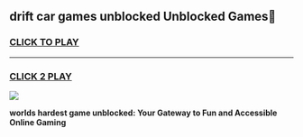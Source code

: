 
## drift car games unblocked Unblocked Games👋
<h3>
<a href="https://premium.freeplayer.one?title=drift_car_games_unblocked&ref=16F">CLICK TO PLAY</a></h3>
<hr>

<h3>
<a href="https://premium.freeplayer.one?title=drift_car_games_unblocked&ref=16F">CLICK 2 PLAY</a>
  
</h3>

<a href="https://premium.freeplayer.one?title=drift_car_games_unblocked&ref=16F/"><img src="https://clearcache.store/games.png"></a>


**worlds hardest game unblocked: Your Gateway to Fun and Accessible Online Gaming**
